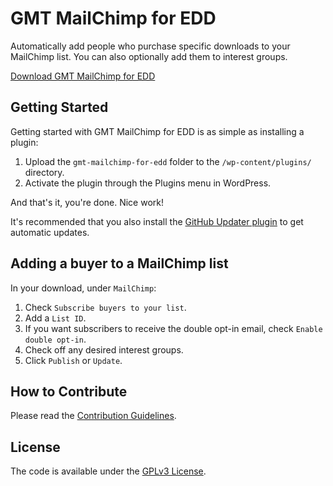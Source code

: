 # GMT MailChimp for EDD

Automatically add people who purchase specific downloads to your MailChimp list. You can also optionally add them to interest groups.

[Download GMT MailChimp for EDD](https://github.com/cferdinandi/gmt-mailchimp-for-edd/archive/master.zip)



## Getting Started

Getting started with GMT MailChimp for EDD is as simple as installing a plugin:

1. Upload the `gmt-mailchimp-for-edd` folder to the `/wp-content/plugins/` directory.
2. Activate the plugin through the Plugins menu in WordPress.

And that's it, you're done. Nice work!

It's recommended that you also install the [GitHub Updater plugin](https://github.com/afragen/github-updater) to get automatic updates.



## Adding a buyer to a MailChimp list

In your download, under `MailChimp`:

1. Check `Subscribe buyers to your list`.
2. Add a `List ID`.
3. If you want subscribers to receive the double opt-in email, check `Enable double opt-in`.
4. Check off any desired interest groups.
5. Click `Publish` or `Update`.



## How to Contribute

Please read the [Contribution Guidelines](CONTRIBUTING.md).



## License

The code is available under the [GPLv3 License](LICENSE.md).
